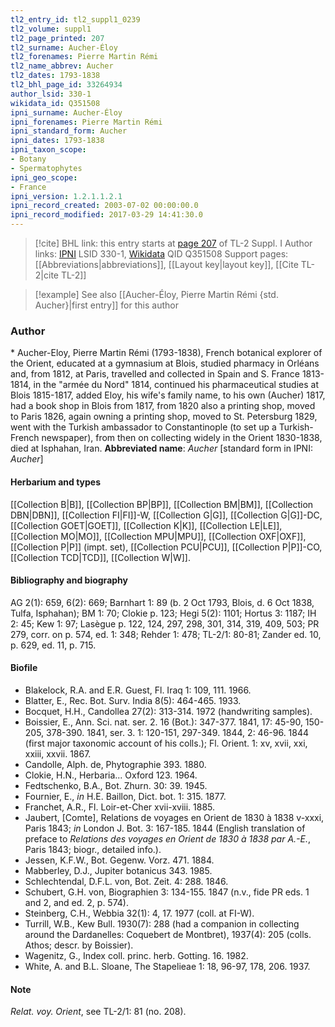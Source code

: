 ```yaml
---
tl2_entry_id: tl2_suppl1_0239
tl2_volume: suppl1
tl2_page_printed: 207
tl2_surname: Aucher-Éloy
tl2_forenames: Pierre Martin Rémi
tl2_name_abbrev: Aucher
tl2_dates: 1793-1838
tl2_bhl_page_id: 33264934
author_lsid: 330-1
wikidata_id: Q351508
ipni_surname: Aucher-Éloy
ipni_forenames: Pierre Martin Rémi
ipni_standard_form: Aucher
ipni_dates: 1793-1838
ipni_taxon_scope: 
- Botany
- Spermatophytes
ipni_geo_scope: 
- France
ipni_version: 1.2.1.1.2.1
ipni_record_created: 2003-07-02 00:00:00.0
ipni_record_modified: 2017-03-29 14:41:30.0
---
```


> [!cite] BHL link: this entry starts at [page 207](https://www.biodiversitylibrary.org/page/33264934) of TL-2 Suppl. I
> Author links: [IPNI](https://www.ipni.org/a/330-1) LSID 330-1, [Wikidata](https://www.wikidata.org/wiki/Q351508) QID Q351508
> Support pages: [[Abbreviations|abbreviations]], [[Layout key|layout key]], [[Cite TL-2|cite TL-2]]

> [!example] See also [[Aucher-Éloy, Pierre Martin Rémi {std. Aucher}|first entry]] for this author

### Author

\* Aucher-Eloy, Pierre Martin Rémi (1793-1838), French botanical explorer of the Orient, educated at a gymnasium at Blois, studied pharmacy in Orléans and, from 1812, at Paris, travelled and collected in Spain and S. France 1813-1814, in the "armée du Nord" 1814, continued his pharmaceutical studies at Blois 1815-1817, added Eloy, his wife's family name, to his own (Aucher) 1817, had a book shop in Blois from 1817, from 1820 also a printing shop, moved to Paris 1826, again owning a printing shop, moved to St. Petersburg 1829, went with the Turkish ambassador to Constantinople (to set up a Turkish-French newspaper), from then on collecting widely in the Orient 1830-1838, died at Isphahan, Iran. 
**Abbreviated name**: *Aucher* \[standard form in IPNI: *Aucher*\]

#### Herbarium and types

[[Collection B|B]], [[Collection BP|BP]], [[Collection BM|BM]], [[Collection DBN|DBN]], [[Collection FI|FI]]-W, [[Collection G|G]], [[Collection G|G]]-DC, [[Collection GOET|GOET]], [[Collection K|K]], [[Collection LE|LE]], [[Collection MO|MO]], [[Collection MPU|MPU]], [[Collection OXF|OXF]], [[Collection P|P]] (impt. set), [[Collection PCU|PCU]], [[Collection P|P]]-CO, [[Collection TCD|TCD]], [[Collection W|W]].

#### Bibliography and biography

AG 2(1): 659, 6(2): 669; Barnhart 1: 89 (b. 2 Oct 1793, Blois, d. 6 Oct 1838, Tulfa, Isphahan); BM 1: 70; Clokie p. 123; Hegi 5(2): 1101; Hortus 3: 1187; IH 2: 45; Kew 1: 97; Lasègue p. 122, 124, 297, 298, 301, 314, 319, 409, 503; PR 279, corr. on p. 574, ed. 1: 348; Rehder 1: 478; TL-2/1: 80-81; Zander ed. 10, p. 629, ed. 11, p. 715.

#### Biofile

- Blakelock, R.A. and E.R. Guest, Fl. Iraq 1: 109, 111. 1966.
- Blatter, E., Rec. Bot. Surv. India 8(5): 464-465. 1933.
- Bocquet, H.H., Candollea 27(2): 313-314. 1972 (handwriting samples).
- Boissier, E., Ann. Sci. nat. ser. 2. 16 (Bot.): 347-377. 1841, 17: 45-90, 150-205, 378-390. 1841, ser. 3. 1: 120-151, 297-349. 1844, 2: 46-96. 1844 (first major taxonomic account of his colls.); Fl. Orient. 1: xv, xvii, xxi, xxiii, xxvii. 1867.
- Candolle, Alph. de, Phytographie 393. 1880.
- Clokie, H.N., Herbaria... Oxford 123. 1964.
- Fedtschenko, B.A., Bot. Zhurn. 30: 39. 1945.
- Fournier, E., *in* H.E. Baillon, Dict. bot. 1: 315. 1877.
- Franchet, A.R., Fl. Loir-et-Cher xvii-xviii. 1885.
- Jaubert, \[Comte\], Relations de voyages en Orient de 1830 à 1838 v-xxxi, Paris 1843; *in* London J. Bot. 3: 167-185. 1844 (English translation of preface to *Relations des voyages en Orient de 1830 à 1838 par A.-E.*, Paris 1843; biogr., detailed info.).
- Jessen, K.F.W., Bot. Gegenw. Vorz. 471. 1884.
- Mabberley, D.J., Jupiter botanicus 343. 1985.
- Schlechtendal, D.F.L. von, Bot. Zeit. 4: 288. 1846.
- Schubert, G.H. von, Biographien 3: 134-155. 1847 (n.v., fide PR eds. 1 and 2, and ed. 2, p. 574).
- Steinberg, C.H., Webbia 32(1): 4, 17. 1977 (coll. at FI-W).
- Turrill, W.B., Kew Bull. 1930(7): 288 (had a companion in collecting around the Dardanelles: Coquebert de Montbret), 1937(4): 205 (colls. Athos; descr. by Boissier).
- Wagenitz, G., Index coll. princ. herb. Gotting. 16. 1982.
- White, A. and B.L. Sloane, The Stapelieae 1: 18, 96-97, 178, 206. 1937.

#### Note

*Relat. voy. Orient*, see TL-2/1: 81 (no. 208).

